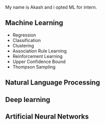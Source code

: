 My name is Akash and i opted ML for intern.

## Machine Learning

* Regression
* Classification
* Clustering
* Association Rule Learning
* Reinforcement Learning
* Upper Confidence Bound
* Thompson Sampling

## Natural Language Processing

## Deep learning

## Artificial Neural Networks
